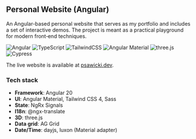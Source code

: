 ## Personal Website (Angular)

An Angular-based personal website that serves as my portfolio and includes a set of interactive demos. The project is meant as a practical playground for modern front‑end techniques.

![Angular](https://img.shields.io/badge/Angular-20-DD0031?logo=angular&logoColor=white)
![TypeScript](https://img.shields.io/badge/TypeScript-5.x-3178C6?logo=typescript&logoColor=white)
![TailwindCSS](https://img.shields.io/badge/TailwindCSS-4.x-38B2AC?logo=tailwindcss&logoColor=white)
![Angular Material](https://img.shields.io/badge/Angular%20Material-20-757575)
![three.js](https://img.shields.io/badge/three.js-0.180-000000?logo=threedotjs&logoColor=white)
![Cypress](https://img.shields.io/badge/Cypress-15-04C38E?logo=cypress&logoColor=white)

The live website is available at [psawicki.dev](https://psawicki.dev).

### Tech stack
- **Framework**: Angular 20
- **UI**: Angular Material, Tailwind CSS 4, Sass
- **State**: NgRx Signals
- **I18n**: @ngx-translate
- **3D**: three.js
- **Data grid**: AG Grid
- **Date/Time**: dayjs, luxon (Material adapter)